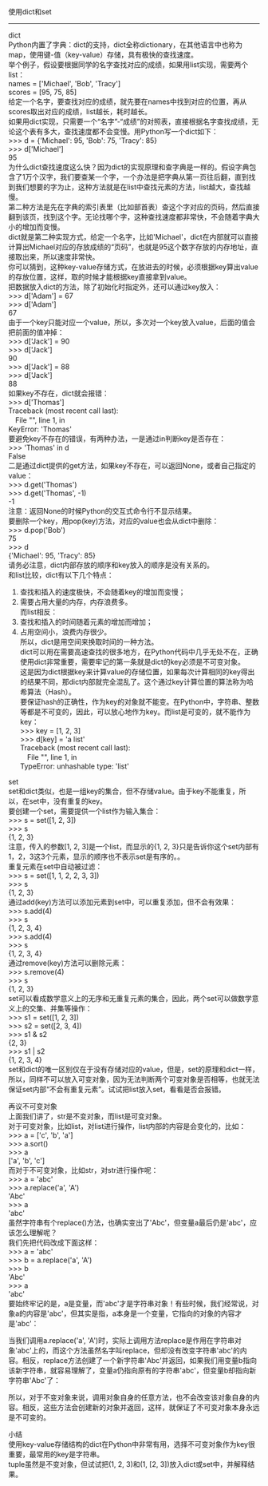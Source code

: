 使用dict和set  
________________________________________  
dict  
Python内置了字典：dict的支持，dict全称dictionary，在其他语言中也称为map，使用键-值（key-value）存储，具有极快的查找速度。  
举个例子，假设要根据同学的名字查找对应的成绩，如果用list实现，需要两个list：  
names = ['Michael', 'Bob', 'Tracy']  
scores = [95, 75, 85]  
给定一个名字，要查找对应的成绩，就先要在names中找到对应的位置，再从scores取出对应的成绩，list越长，耗时越长。  
如果用dict实现，只需要一个“名字”-“成绩”的对照表，直接根据名字查找成绩，无论这个表有多大，查找速度都不会变慢。用Python写一个dict如下：  
\>>> d = {'Michael': 95, 'Bob': 75, 'Tracy': 85}  
\>>> d['Michael']  
95  
为什么dict查找速度这么快？因为dict的实现原理和查字典是一样的。假设字典包含了1万个汉字，我们要查某一个字，一个办法是把字典从第一页往后翻，直到找到我们想要的字为止，这种方法就是在list中查找元素的方法，list越大，查找越慢。  
第二种方法是先在字典的索引表里（比如部首表）查这个字对应的页码，然后直接翻到该页，找到这个字。无论找哪个字，这种查找速度都非常快，不会随着字典大小的增加而变慢。  
dict就是第二种实现方式，给定一个名字，比如'Michael'，dict在内部就可以直接计算出Michael对应的存放成绩的“页码”，也就是95这个数字存放的内存地址，直接取出来，所以速度非常快。  
你可以猜到，这种key-value存储方式，在放进去的时候，必须根据key算出value的存放位置，这样，取的时候才能根据key直接拿到value。  
把数据放入dict的方法，除了初始化时指定外，还可以通过key放入：  
\>>> d['Adam'] = 67  
\>>> d['Adam']  
67  
由于一个key只能对应一个value，所以，多次对一个key放入value，后面的值会把前面的值冲掉：  
\>>> d['Jack'] = 90  
\>>> d['Jack']  
90  
\>>> d['Jack'] = 88  
\>>> d['Jack']  
88  
如果key不存在，dict就会报错：  
\>>> d['Thomas']  
Traceback (most recent call last):  
　File "<stdin>", line 1, in <module>  
KeyError: 'Thomas'  
要避免key不存在的错误，有两种办法，一是通过in判断key是否存在：  
\>>> 'Thomas' in d  
False  
二是通过dict提供的get方法，如果key不存在，可以返回None，或者自己指定的value：  
\>>> d.get('Thomas')  
\>>> d.get('Thomas', -1)  
-1  
注意：返回None的时候Python的交互式命令行不显示结果。  
要删除一个key，用pop(key)方法，对应的value也会从dict中删除：  
\>>> d.pop('Bob')  
75  
\>>> d  
{'Michael': 95, 'Tracy': 85}  
请务必注意，dict内部存放的顺序和key放入的顺序是没有关系的。  
和list比较，dict有以下几个特点：  
1.	查找和插入的速度极快，不会随着key的增加而变慢；  
2.	需要占用大量的内存，内存浪费多。  
而list相反：  
1.	查找和插入的时间随着元素的增加而增加；  
2.	占用空间小，浪费内存很少。  
所以，dict是用空间来换取时间的一种方法。  
dict可以用在需要高速查找的很多地方，在Python代码中几乎无处不在，正确使用dict非常重要，需要牢记的第一条就是dict的key必须是不可变对象。  
这是因为dict根据key来计算value的存储位置，如果每次计算相同的key得出的结果不同，那dict内部就完全混乱了。这个通过key计算位置的算法称为哈希算法（Hash）。  
要保证hash的正确性，作为key的对象就不能变。在Python中，字符串、整数等都是不可变的，因此，可以放心地作为key。而list是可变的，就不能作为key：  
\>>> key = [1, 2, 3]  
\>>> d[key] = 'a list'  
Traceback (most recent call last):  
　File "<stdin>", line 1, in <module>  
TypeError: unhashable type: 'list'  

set  
set和dict类似，也是一组key的集合，但不存储value。由于key不能重复，所以，在set中，没有重复的key。  
要创建一个set，需要提供一个list作为输入集合：  
\>>> s = set([1, 2, 3])  
\>>> s  
{1, 2, 3}  
注意，传入的参数[1, 2, 3]是一个list，而显示的{1, 2, 3}只是告诉你这个set内部有1，2，3这3个元素，显示的顺序也不表示set是有序的。。  
重复元素在set中自动被过滤：  
\>>> s = set([1, 1, 2, 2, 3, 3])  
\>>> s  
{1, 2, 3}  
通过add(key)方法可以添加元素到set中，可以重复添加，但不会有效果：  
\>>> s.add(4)  
\>>> s  
{1, 2, 3, 4}  
\>>> s.add(4)  
\>>> s  
{1, 2, 3, 4}  
通过remove(key)方法可以删除元素：  
\>>> s.remove(4)  
\>>> s  
{1, 2, 3}  
set可以看成数学意义上的无序和无重复元素的集合，因此，两个set可以做数学意义上的交集、并集等操作：  
\>>> s1 = set([1, 2, 3])  
\>>> s2 = set([2, 3, 4])  
\>>> s1 & s2  
{2, 3}  
\>>> s1 | s2  
{1, 2, 3, 4}  
set和dict的唯一区别仅在于没有存储对应的value，但是，set的原理和dict一样，所以，同样不可以放入可变对象，因为无法判断两个可变对象是否相等，也就无法保证set内部“不会有重复元素”。试试把list放入set，看看是否会报错。  

再议不可变对象  
上面我们讲了，str是不变对象，而list是可变对象。  
对于可变对象，比如list，对list进行操作，list内部的内容是会变化的，比如：  
\>>> a = ['c', 'b', 'a']  
\>>> a.sort()  
\>>> a  
['a', 'b', 'c']  
而对于不可变对象，比如str，对str进行操作呢：  
\>>> a = 'abc'  
\>>> a.replace('a', 'A')  
'Abc'  
\>>> a  
'abc'  
虽然字符串有个replace()方法，也确实变出了'Abc'，但变量a最后仍是'abc'，应该怎么理解呢？  
我们先把代码改成下面这样：  
\>>> a = 'abc'  
\>>> b = a.replace('a', 'A')  
\>>> b  
'Abc'  
\>>> a  
'abc'  
要始终牢记的是，a是变量，而'abc'才是字符串对象！有些时候，我们经常说，对象a的内容是'abc'，但其实是指，a本身是一个变量，它指向的对象的内容才是'abc'：  

当我们调用a.replace('a', 'A')时，实际上调用方法replace是作用在字符串对象'abc'上的，而这个方法虽然名字叫replace，但却没有改变字符串'abc'的内容。相反，replace方法创建了一个新字符串'Abc'并返回，如果我们用变量b指向该新字符串，就容易理解了，变量a仍指向原有的字符串'abc'，但变量b却指向新字符串'Abc'了：  

所以，对于不变对象来说，调用对象自身的任意方法，也不会改变该对象自身的内容。相反，这些方法会创建新的对象并返回，这样，就保证了不可变对象本身永远是不可变的。  

小结  
使用key-value存储结构的dict在Python中非常有用，选择不可变对象作为key很重要，最常用的key是字符串。  
tuple虽然是不变对象，但试试把(1, 2, 3)和(1, [2, 3])放入dict或set中，并解释结果。